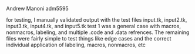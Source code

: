 Andrew Manoni adm5595

for testing, I manually validated output with the test files input.tk, input2.tk, input3.tk, input4.tk, and input5.tk
test 1 was a general case with macros, nonmacros, labeling, and multiple .code and .data refrences. The remaining files were 
fairly simple to test things like edge cases and the correct individual application of labeling, macros, nonmacros, etc